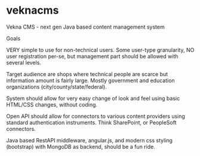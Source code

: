 # veknacms
Vekna CMS - next gen Java based content management system

Goals

VERY simple to use for non-technical users. Some user-type granularity, NO user registration per-se, but management part should be allowed with several levels.

Target audience are shops where technical people are scarce but information amount is fairly large. Mostly government and education organizations (city/county/state/federal).

System should allow for very easy change of look and feel using basic HTML/CSS changes, without coding.

Open API should allow for connectors to various content providers using standard authentication instruments. Think SharePoint, or PeopleSoft connectors.

Java based RestAPI middleware, angular.js, and modern css styling (bootstrap) with MongoDB as backend, should be a fun ride.




